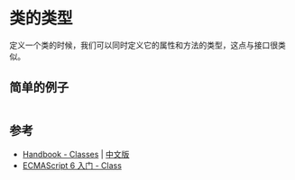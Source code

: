 # 类的类型

定义一个类的时候，我们可以同时定义它的属性和方法的类型，这点与接口很类似。

## 简单的例子

```ts

```

## 参考

- [Handbook - Classes](http://www.typescriptlang.org/docs/handbook/classes.html) | [中文版](https://zhongsp.gitbooks.io/typescript-handbook/content/doc/handbook/Classes.html)
- [ECMAScript 6 入门 - Class]

[ECMAScript 6 入门 - Class]: http://es6.ruanyifeng.com/#docs/class
